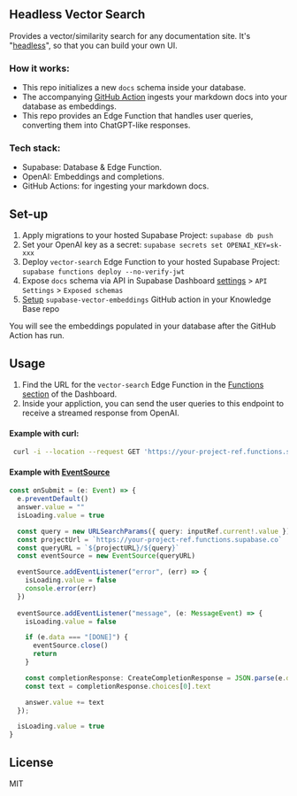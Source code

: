 ## Headless Vector Search

Provides a vector/similarity search for any documentation site. It's "[headless](https://en.wikipedia.org/wiki/Headless_software)", so that you can build your own UI.

### How it works:

- This repo initializes a new `docs` schema inside your database.
- The accompanying [GitHub Action](https://github.com/supabase/supabase-vector-embeddings-github-action) ingests your markdown docs into your database as embeddings.
- This repo provides an Edge Function that handles user queries, converting them into ChatGPT-like responses.

### Tech stack:

- Supabase: Database & Edge Function.
- OpenAI: Embeddings and completions.
- GitHub Actions: for ingesting your markdown docs.

## Set-up

1. Apply migrations to your hosted Supabase Project: `supabase db push`
2. Set your OpenAI key as a secret: `supabase secrets set OPENAI_KEY=sk-xxx`
3. Deploy `vector-search` Edge Function to your hosted Supabase Project: `supabase functions deploy --no-verify-jwt`
4. Expose `docs` schema via API in Supabase Dashboard [settings](https://app.supabase.com/project/_/settings/api) > `API Settings` > `Exposed schemas`
5. [Setup](https://github.com/supabase/supabase-vector-embeddings-github-action#use) `supabase-vector-embeddings` GitHub action in your Knowledge Base repo

You will see the embeddings populated in your database after the GitHub Action has run.

## Usage

1. Find the URL for the `vector-search` Edge Function in the [Functions section](https://app.supabase.com/project/_/functions) of the Dashboard.
2. Inside your appliction, you can send the user queries to this endpoint to receive a streamed response from OpenAI.

#### Example with curl:

```bash
 curl -i --location --request GET 'https://your-project-ref.functions.supabase.co/vector-search?query=What%27s+Supabase%3F'
```

#### Example with [EventSource](https://developer.mozilla.org/en-US/docs/Web/API/EventSource)

```ts
const onSubmit = (e: Event) => {
  e.preventDefault()
  answer.value = ""
  isLoading.value = true

  const query = new URLSearchParams({ query: inputRef.current!.value })
  const projectUrl = `https://your-project-ref.functions.supabase.co`
  const queryURL = `${projectURL}/${query}`
  const eventSource = new EventSource(queryURL)

  eventSource.addEventListener("error", (err) => {
    isLoading.value = false
    console.error(err)
  })
  
  eventSource.addEventListener("message", (e: MessageEvent) => {
    isLoading.value = false

    if (e.data === "[DONE]") {
      eventSource.close()
      return
    }

    const completionResponse: CreateCompletionResponse = JSON.parse(e.data)
    const text = completionResponse.choices[0].text

    answer.value += text
  });

  isLoading.value = true
}
```

## License

MIT

